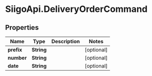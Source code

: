# SiigoApi.DeliveryOrderCommand

## Properties

Name | Type | Description | Notes
------------ | ------------- | ------------- | -------------
**prefix** | **String** |  | [optional] 
**number** | **String** |  | [optional] 
**date** | **String** |  | [optional] 


